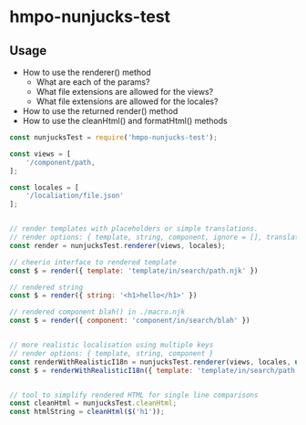 # hmpo-nunjucks-test

## Usage

* How to use the renderer() method
  * What are each of the params?
  * What file extensions are allowed for the views?
  * What file extensions are allowed for the locales?
* How to use the returned render() method
* How to use the cleanHtml() and formatHtml() methods

```javascript
const nunjucksTest = require('hmpo-nunjucks-test');

const views = [
    '/component/path,
];

const locales = [
    '/localiation/file.json'
];


// render templates with placeholders or simple translations.
// render options: { template, string, component, ignore = [], translate = false }
const render = nunjucksTest.renderer(views, locales);

// cheerio interface to rendered template
const $ = render({ template: 'template/in/search/path.njk' })

// rendered string
const $ = render({ string: '<h1>hello</h1>' })

// rendered component blah() in ./macro.njk
const $ = render({ component: 'component/in/search/blah' })


// more realistic localisation using multiple keys
// render options: { template, string, component }
const renderWithRealisticI18n = nunjucksTest.renderer(views, locales, undefined, undefined, true);
const $ = renderWithRealisticI18n({ template: 'template/in/search/path.njk' })


// tool to simplify rendered HTML for single line comparisons
const cleanHtml = nunjucksTest.cleanHtml;
const htmlString = cleanHtml($('h1'));

```
